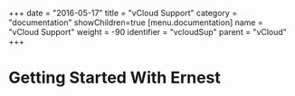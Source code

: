 +++
date = "2016-05-17"
title = "vCloud Support"
category = "documentation"
showChildren=true
[menu.documentation]
  name = "vCloud Support"
  weight = -90
  identifier = "vcloudSup"
  parent = "vCloud"
+++


# Getting Started With Ernest

